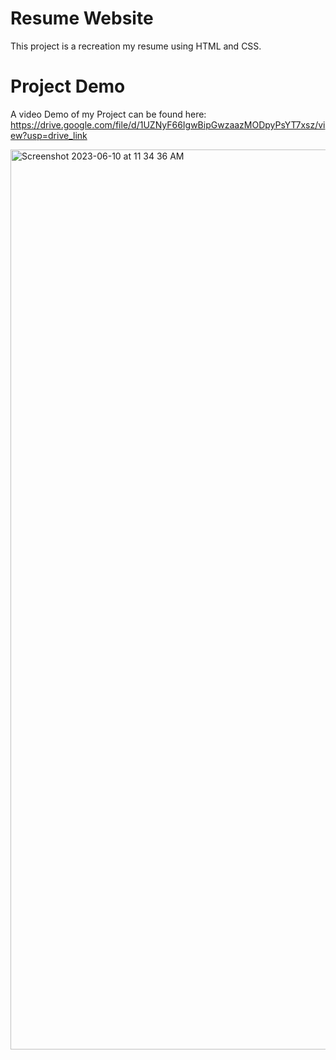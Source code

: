# Resume Website
This project is a recreation my resume using HTML and CSS. 

# Project Demo
A video Demo of my Project can be found here: 
https://drive.google.com/file/d/1UZNyF66IgwBipGwzaazMODpyPsYT7xsz/view?usp=drive_link

<img width="1440" alt="Screenshot 2023-06-10 at 11 34 36 AM" src="https://github.com/Sukya1/Resume/assets/90349473/71a5fd84-88fb-4b18-a964-ef7d17d67062">
